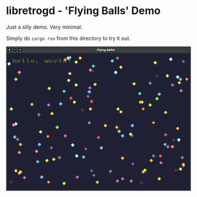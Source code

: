 # libretrogd - 'Flying Balls' Demo

Just a silly demo. Very minimal.

Simply do `cargo run` from this directory to try it out.

![](screenshot.png)
